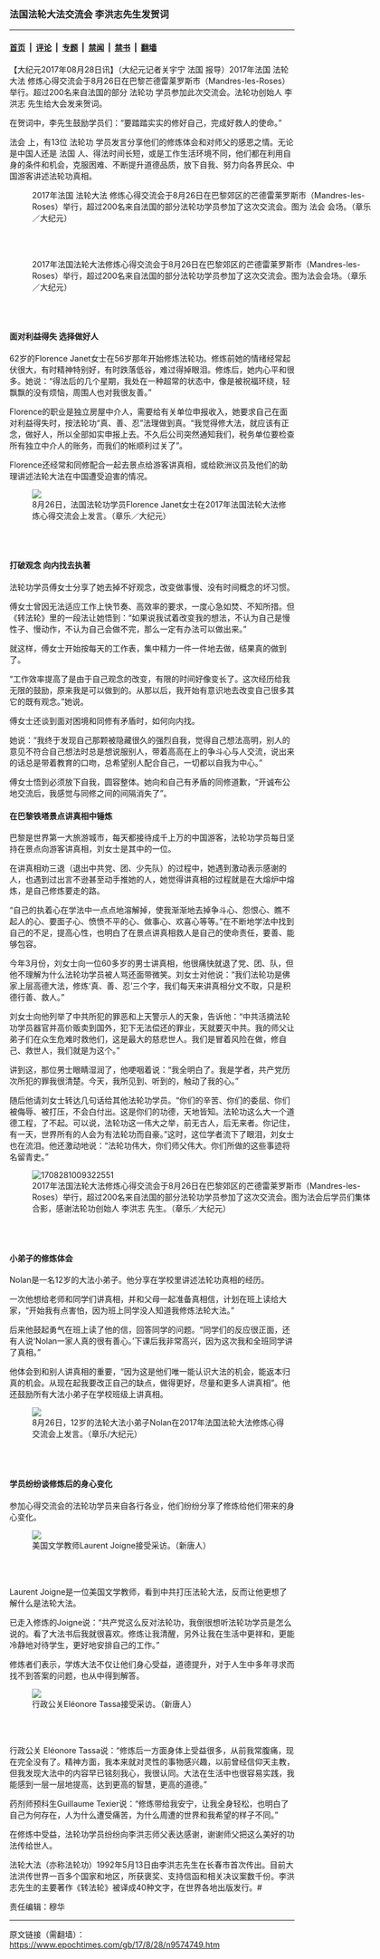 ### 法国法轮大法交流会 李洪志先生发贺词

---

#### [首页](../../../..?n9574749) &nbsp;|&nbsp; [评论](../../../../../epoch-comment?n9574749) &nbsp;|&nbsp; [专题](../../../../../epoch-special?n9574749) &nbsp;|&nbsp; [禁闻](../../../../../epoch-news?n9574749) &nbsp;|&nbsp; [禁书](../../../../../books?n9574749) &nbsp;|&nbsp; [翻墙](https://github.com/gfw-breaker/nogfw/blob/master/README.md?n9574749)


<div class="post_content" id="artbody" itemprop="articleBody">
 <!-- article content begin -->
 <p>
  【大纪元2017年08月28日讯】（大纪元记者关宇宁
  <ok href="https://www.epochtimes.com/gb/tag/%E6%B3%95%E5%9B%BD.html">
   法国
  </ok>
  报导）2017年法国
  <ok href="https://www.epochtimes.com/gb/tag/%E6%B3%95%E8%BD%AE%E5%A4%A7%E6%B3%95.html">
   法轮大法
  </ok>
  修炼心得交流会于8月26日在巴黎芒德雷莱罗斯市（Mandres-les-Roses）举行。超过200名来自法国的部分
  <ok href="https://www.epochtimes.com/gb/tag/%E6%B3%95%E8%BD%AE%E5%8A%9F.html">
   法轮功
  </ok>
  学员参加此次交流会。法轮功创始人
  <ok href="https://www.epochtimes.com/gb/tag/%E6%9D%8E%E6%B4%AA%E5%BF%97.html">
   李洪志
  </ok>
  先生给大会发来贺词。
 </p>
 <p>
  在贺词中，李先生鼓励学员们：“要踏踏实实的修好自己，完成好救人的使命。”
 </p>
 <p>
  <ok href="https://www.epochtimes.com/gb/tag/%E6%B3%95%E4%BC%9A.html">
   法会
  </ok>
  上，有13位
  <ok href="https://www.epochtimes.com/gb/tag/%E6%B3%95%E8%BD%AE%E5%8A%9F.html">
   法轮功
  </ok>
  学员发言分享他们的修炼体会和对师父的感恩之情。无论是中国人还是
  <ok href="https://www.epochtimes.com/gb/tag/%E6%B3%95%E5%9B%BD.html">
   法国
  </ok>
  人、得法时间长短，或是工作生活环境不同，他们都在利用自身的条件和机会，克服困难、不断提升道德品质，放下自我、努力向各界民众、中国游客讲述法轮功真相。
 </p>
 <figure aria-describedby="caption-attachment-9574814" class="wp-caption aligncenter" id="attachment_9574814" style="width: 600px">
  <ok href="https://i.epochtimes.com/assets/uploads/2017/08/1708281009172551.jpg" target="_blank">
   <img alt="" class="size-large wp-image-9574814" src="https://i.epochtimes.com/assets/uploads/2017/08/1708281009172551-600x400.jpg" title=""/>
  </ok>
  <br/><figcaption class="wp-caption-text" id="caption-attachment-9574814">
   2017年法国
   <ok href="https://www.epochtimes.com/gb/tag/%E6%B3%95%E8%BD%AE%E5%A4%A7%E6%B3%95.html">
    法轮大法
   </ok>
   修炼心得交流会于8月26日在巴黎郊区的芒德雷莱罗斯市（Mandres-les-Roses）举行，超过200名来自法国的部分法轮功学员参加了这次交流会。图为
   <ok href="https://www.epochtimes.com/gb/tag/%E6%B3%95%E4%BC%9A.html">
    法会
   </ok>
   会场。（章乐／大纪元）
  </figcaption><br/>
 </figure><br/>
 <div class="mceTemp">
 </div>
 <figure aria-describedby="caption-attachment-9574812" class="wp-caption aligncenter" id="attachment_9574812" style="width: 600px">
  <ok href="https://i.epochtimes.com/assets/uploads/2017/08/1708281009052551.jpg" target="_blank">
   <img alt="" class="size-large wp-image-9574812" src="https://i.epochtimes.com/assets/uploads/2017/08/1708281009052551-600x400.jpg" title=""/>
  </ok>
  <br/><figcaption class="wp-caption-text" id="caption-attachment-9574812">
   2017年法国法轮大法修炼心得交流会于8月26日在巴黎郊区的芒德雷莱罗斯市（Mandres-les-Roses）举行，超过200名来自法国的部分法轮功学员参加了这次交流会。图为法会会场。（章乐／大纪元）
  </figcaption><br/>
 </figure><br/>
 <h4>
  面对利益得失 选择做好人
 </h4>
 <p>
  62岁的Florence Janet女士在56岁那年开始修炼法轮功。修炼前她的情绪经常起伏很大，有时精神特别好，有时跌落低谷，难过得掉眼泪。修炼后，她内心平和很多。她说：“得法后的几个星期，我处在一种超常的状态中，像是被祝福环绕，轻飘飘的没有烦恼，周围人也对我很友善。”
 </p>
 <p>
  Florence的职业是独立房屋中介人，需要给有关单位申报收入，她要求自己在面对利益得失时，按法轮功“真、善、忍”法理做到真。“我觉得修大法，就应该有正念，做好人，所以全部如实申报上去。不久后公司突然通知我们，税务单位要检查所有独立中介人的账务，而我们的帐顺利过关了”。
 </p>
 <p>
  Florence还经常和同修配合一起去景点给游客讲真相，或给欧洲议员及他们的助理讲述法轮大法在中国遭受迫害的情况。
 </p>
 <figure aria-describedby="caption-attachment-9574815" class="wp-caption aligncenter" id="attachment_9574815" style="width: 450px">
  <ok href="https://i.epochtimes.com/assets/uploads/2017/08/1708281007532551.jpg" target="_blank">
   <img class="wp-image-9574815 size-medium" src="https://i.epochtimes.com/assets/uploads/2017/08/1708281007532551-450x300.jpg"/>
  </ok>
  <br/><figcaption class="wp-caption-text" id="caption-attachment-9574815">
   8月26日，法国法轮功学员Florence Janet女士在2017年法国法轮大法修炼心得交流会上发言。（章乐／大纪元）
  </figcaption><br/>
 </figure><br/>
 <h4>
  打破观念 向内找去执著
 </h4>
 <p>
  法轮功学员傅女士分享了她去掉不好观念，改变做事慢、没有时间概念的坏习惯。
 </p>
 <p>
  傅女士曾因无法适应工作上快节奏、高效率的要求，一度心急如焚、不知所措。但《转法轮》里的一段法让她悟到：“如果说我试着改变我的想法，不认为自己是慢性子、慢动作，不认为自己会做不完，那么一定有办法可以做出来。”
 </p>
 <p>
  就这样，傅女士开始按每天的工作表，集中精力一件一件地去做，结果真的做到了。
 </p>
 <p>
  “工作效率提高了是由于自己观念的改变，有限的时间好像变长了。这次经历给我无限的鼓励，原来我是可以做到的。从那以后，我开始有意识地去改变自己很多其它的既有观念。”她说。
 </p>
 <p>
  傅女士还谈到面对困境和同修有矛盾时，如何向内找。
 </p>
 <p>
  她说：“我终于发现自己那颗被隐藏很久的强烈自我，觉得自己想法高明，别人的意见不符合自己想法时总是想说服别人，带着高高在上的争斗心与人交流，说出来的话总是带着教育的口吻，总希望别人配合自己，一切都以自我为中心。”
 </p>
 <p>
  傅女士悟到必须放下自我，圆容整体。她向和自己有矛盾的同修道歉，“开诚布公地交流后，我感觉与同修之间的间隔消失了”。
 </p>
 <h4>
  在巴黎铁塔景点讲真相中锤炼
 </h4>
 <p>
  巴黎是世界第一大旅游城市，每天都接待成千上万的中国游客，法轮功学员每日坚持在景点向游客讲真相，刘女士是其中的一位。
 </p>
 <p>
  在讲真相劝三退（退出中共党、团、少先队）的过程中，她遇到激动表示感谢的人，也遇到过出言不逊甚至动手推她的人，她觉得讲真相的过程就是在大熔炉中熔炼，是自己修炼要走的路。
 </p>
 <p>
  “自己的执着心在学法中一点点地溶解掉，使我渐渐地去掉争斗心、怨恨心、瞧不起人的心、要面子心、愤愤不平的心、做事心、欢喜心等等。”在不断地学法中找到自己的不足，提高心性，也明白了在景点讲真相救人是自己的使命责任，要善、能够包容。
 </p>
 <p>
  今年3月份，刘女士向一位60多岁的男士讲真相，他很痛快就退了党、团、队，但他不理解为什么法轮功学员被人骂还面带微笑。刘女士对他说：“我们法轮功是佛家上层高德大法，修炼‘真、善、忍’三个字，我们每天来讲真相分文不取，只是积德行善、救人。”
 </p>
 <p>
  刘女士向他列举了中共所犯的罪恶和上天警示人的天象，告诉他：“中共活摘法轮功学员器官并高价贩卖到国外，犯下无法偿还的罪业，天就要灭中共。我的师父让弟子们在众生危难时救他们，这是最大的慈悲世人。我们是冒着风险在做，修自己、救世人，我们就是为这个。”
 </p>
 <p>
  讲到这，那位男士眼睛湿润了，他哽咽着说：“我全明白了。我是学者，共产党历次所犯的罪我很清楚。今天，我所见到、听到的，触动了我的心。”
 </p>
 <p>
  随后他请刘女士转达几句话给其他法轮功学员。“你们的辛苦、你们的委屈、你们被侮辱、被打压，不会白付出。这是你们的功德，天地皆知。法轮功这么大一个道德工程，了不起。可以说，法轮功这一伟大之举，前无古人，后无来者。你记住，有一天，世界所有的人会为有法轮功而自豪。”这时，这位学者流下了眼泪，刘女士也在流泪。他还激动地说：“法轮功伟大，你们师父伟大。你们所做的这些事迹将名留青史。”
 </p>
 <figure aria-describedby="caption-attachment-9578879" class="wp-caption aligncenter" id="attachment_9578879" style="width: 600px">
  <ok href=" https://i.epochtimes.com/assets/uploads/2017/08/1708281009322551-1-600x400.jpg" rel="noreferrer noopener" target="_blank">
   <img alt="1708281009322551" class="wp-image-9578879 size-large" src="https://i.epochtimes.com/assets/uploads/2017/08/1708281009322551-1-600x400.jpg"/>
  </ok>
  <br/><figcaption class="wp-caption-text" id="caption-attachment-9578879">
   2017年法国法轮大法修炼心得交流会于8月26日在巴黎郊区的芒德雷莱罗斯市（Mandres-les-Roses）举行，超过200名来自法国的部分法轮功学员参加了这次交流会。图为法会后学员们集体合影，感谢法轮功创始人
   <ok href="https://www.epochtimes.com/gb/tag/%E6%9D%8E%E6%B4%AA%E5%BF%97.html">
    李洪志
   </ok>
   先生。（章乐／大纪元）
  </figcaption><br/>
 </figure><br/>
 <h4>
 </h4>
 <h4>
  小弟子的修炼体会
 </h4>
 <p>
  Nolan是一名12岁的大法小弟子。他分享在学校里讲述法轮功真相的经历。
 </p>
 <p>
  一次他想给老师和同学们讲真相，并和父母一起准备真相信，计划在班上读给大家，“开始我有点害怕，因为班上同学没人知道我修炼法轮大法。”
 </p>
 <p>
  后来他鼓起勇气在班上读了他的信，回答同学的问题。“同学们的反应很正面，还有人说‘Nolan一家人真的很有善心。’下课后我非常高兴，因为这次我和全班同学讲了真相。”
 </p>
 <p>
  他体会到和别人讲真相的重要，“因为这是他们唯一能认识大法的机会，能返本归真的机会。从现在起我要改正自己的缺点，做得更好，尽量和更多人讲真相”。他还鼓励所有大法小弟子在学校班级上讲真相。
 </p>
 <figure aria-describedby="caption-attachment-9580919" class="wp-caption aligncenter" id="attachment_9580919" style="width: 450px">
  <ok href="https://i.epochtimes.com/assets/uploads/2017/08/1708300348372551.jpg" target="_blank">
   <img class="wp-image-9580919 size-medium" src="https://i.epochtimes.com/assets/uploads/2017/08/1708300348372551-450x300.jpg"/>
  </ok>
  <br/><figcaption class="wp-caption-text" id="caption-attachment-9580919">
   8月26日，12岁的法轮大法小弟子Nolan在2017年法国法轮大法修炼心得交流会上发言。（章乐/大纪元）
  </figcaption><br/>
 </figure><br/>
 <h4>
  学员纷纷谈修炼后的身心变化
 </h4>
 <p>
  参加心得交流会的法轮功学员来自各行各业，他们纷纷分享了修炼给他们带来的身心变化。
 </p>
 <figure aria-describedby="caption-attachment-9574835" class="wp-caption aligncenter" id="attachment_9574835" style="width: 450px">
  <ok href="https://i.epochtimes.com/assets/uploads/2017/08/1708281009422551.jpg" target="_blank">
   <img class="wp-image-9574835 size-medium" src="https://i.epochtimes.com/assets/uploads/2017/08/1708281009422551-450x300.jpg"/>
  </ok>
  <br/><figcaption class="wp-caption-text" id="caption-attachment-9574835">
   美国文学教师Laurent Joigne接受采访。（新唐人）
  </figcaption><br/>
 </figure><br/>
 <p>
  Laurent Joigne是一位美国文学教师，看到中共打压法轮大法，反而让他更想了解什么是法轮大法。
 </p>
 <p>
  已走入修炼的Joigne说：“共产党这么反对法轮功，我倒很想听法轮功学员是怎么说的。看了大法书后我就很喜欢。修炼让我清醒，另外让我在生活中更祥和，更能冷静地对待学生，更好地安排自己的工作。”
 </p>
 <p>
  修炼者们表示，学炼大法不仅让他们身心受益，道德提升，对于人生中多年寻求而找不到答案的问题，也从中得到解答。
 </p>
 <figure aria-describedby="caption-attachment-9574837" class="wp-caption aligncenter" id="attachment_9574837" style="width: 450px">
  <ok href="https://i.epochtimes.com/assets/uploads/2017/08/1708281009382551.jpg" target="_blank">
   <img class="wp-image-9574837 size-medium" src="https://i.epochtimes.com/assets/uploads/2017/08/1708281009382551-450x300.jpg"/>
  </ok>
  <br/><figcaption class="wp-caption-text" id="caption-attachment-9574837">
   行政公关Eléonore Tassa接受采访。（新唐人）
  </figcaption><br/>
 </figure><br/>
 <p>
  行政公关 Eléonore Tassa说：“修炼后一方面身体上受益很多，从前我常腹痛，现在完全没有了。精神方面，我本来就对灵性的事物感兴趣，以前曾经信仰天主教，但我发现大法中的内容早已铭刻我心，我很认同。大法在生活中也很容易实践，我能感到一层一层地提高，达到更高的智慧，更高的道德。”
 </p>
 <p>
  药剂师预科生Guillaume Texier说：“修炼带给我安宁，让我全身轻松，也明白了自己为何存在，人为什么遭受痛苦，为什么周遭的世界和我希望的样子不同。”
 </p>
 <p>
  在修炼中受益，法轮功学员纷纷向李洪志师父表达感谢，谢谢师父把这么美好的功法传给世人。
 </p>
 <p>
  法轮大法（亦称法轮功）1992年5月13日由李洪志先生在长春市首次传出。目前大法洪传世界一百多个国家和地区，所获褒奖、支持信函和相关决议案数千份。李洪志先生的主要著作《转法轮》被译成40种文字，在世界各地出版发行。#
 </p>
 <p>
  责任编辑：穆华
 </p>
 <!-- article content end -->
 <div id="below_article_ad">
 </div>
</div>


---

原文链接（需翻墙）：https://www.epochtimes.com/gb/17/8/28/n9574749.htm